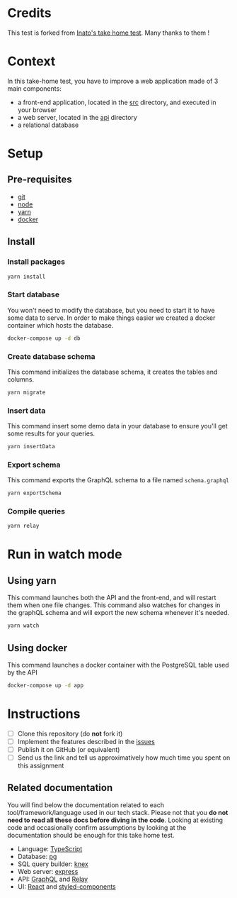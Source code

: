 # Credits

This test is forked from [Inato's take home test](https://github.com/inato/junior-take-home-test). Many thanks to them !

# Context

In this take-home test, you have to improve a web application made of 3 main components:

- a front-end application, located in the [src](https://github.com/inato/junior-take-home-test/tree/master/src) directory, and executed in your browser
- a web server, located in the [api](https://github.com/inato/junior-take-home-test/tree/master/api) directory
- a relational database

# Setup

## Pre-requisites

- [git](https://git-scm.com/doc)
- [node](https://nodejs.org/en/download/)
- [yarn](https://yarnpkg.com/lang/en/docs/install)
- [docker](https://docs.docker.com/install/)

## Install

### Install packages

```sh
yarn install
```

### Start database

You won't need to modify the database, but you need to start it to have some data to serve. In order to make things easier we created a docker container which hosts the database.

```sh
docker-compose up -d db
```

### Create database schema

This command initializes the database schema, it creates the tables and columns.

```sh
yarn migrate
```

### Insert data

This command insert some demo data in your database to ensure you'll get some results for your queries.

```sh
yarn insertData
```

### Export schema

This command exports the GraphQL schema to a file named `schema.graphql`

```sh
yarn exportSchema
```

### Compile queries

```sh
yarn relay
```

# Run in watch mode

## Using yarn

This command launches both the API and the front-end, and will restart them when one file changes.
This command also watches for changes in the graphQL schema and will export the new schema whenever it's needed.

```sh
yarn watch
```

## Using docker

This command launches a docker container with the PostgreSQL table used by the API

```sh
docker-compose up -d app
```

# Instructions

- [ ] Clone this repository (do **not** fork it)
- [ ] Implement the features described in the [issues](https://github.com/inato/junior-take-home-test/issues)
- [ ] Publish it on GitHub (or equivalent)
- [ ] Send us the link and tell us approximatively how much time you spent on this assignment

## Related documentation

You will find below the documentation related to each tool/framework/language used in our tech stack.
Please not that you **do not need to read all these docs before diving in the code**. Looking at existing code and occasionally
confirm assumptions by looking at the documentation should be enough for this take home test.

- Language: [TypeScript](https://www.typescriptlang.org/)
- Database: [pg](https://www.postgresql.org/docs/)
- SQL query builder: [knex](https://knexjs.org/)
- Web server: [express](https://expressjs.com/)
- API: [GraphQL](https://graphql.org/learn/) and [Relay](https://relay.dev/)
- UI: [React](https://reactjs.org/) and [styled-components](https://www.styled-components.com/)
